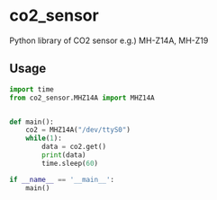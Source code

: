 # co2_sensor

Python library of CO2 sensor e.g.) MH-Z14A, MH-Z19

## Usage

```python
import time
from co2_sensor.MHZ14A import MHZ14A


def main():
    co2 = MHZ14A("/dev/ttyS0")
    while(1):
        data = co2.get()
        print(data)
        time.sleep(60)

if __name__ == '__main__':
    main()
```
